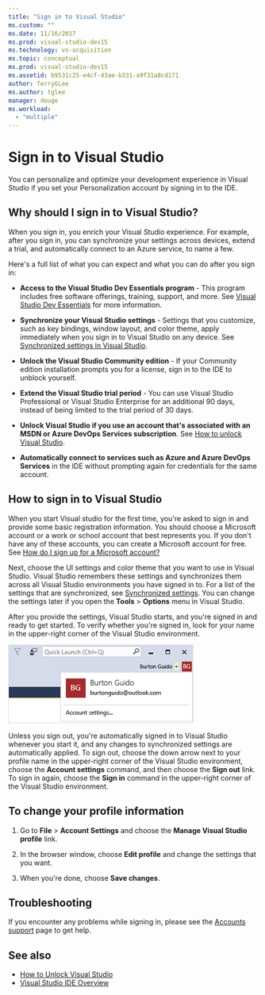 ```yaml
---
title: "Sign in to Visual Studio"
ms.custom: ""
ms.date: 11/16/2017
ms.prod: visual-studio-dev15
ms.technology: vs-acquisition
ms.topic: conceptual
ms.prod: visual-studio-dev15
ms.assetid: b9531c25-e4cf-43ae-b331-a9f31a8cd171
author: TerryGLee
ms.author: tglee
manager: douge
ms.workload:
  - "multiple"
---
```

# Sign in to Visual Studio

You can personalize and optimize your development experience in Visual Studio if you set your Personalization account by signing in to the IDE.

## Why should I sign in to Visual Studio?

When you sign in, you enrich your Visual Studio experience. For example, after you sign in, you can synchronize your settings across devices, extend a trial, and automatically connect to an Azure service, to name a few.

Here's a full list of what you can expect and what you can do after you sign in:

- **Access to the Visual Studio Dev Essentials program** - This program includes free software offerings, training, support, and more. See [Visual Studio Dev Essentials](http://aka.ms/vsdevhelp) for more information.

- **Synchronize your Visual Studio settings** - Settings that you customize, such as key bindings, window layout, and color theme, apply immediately when you sign in to Visual Studio on any device. See [Synchronized settings in Visual Studio](../ide/synchronized-settings-in-visual-studio.md).

- **Unlock the Visual Studio Community edition** - If your Community edition installation prompts you for a license, sign in to the IDE to unblock yourself.

- **Extend the Visual Studio trial period** - You can use Visual Studio Professional or Visual Studio Enterprise for an additional 90 days, instead of being limited to the trial period of 30 days.

- **Unlock Visual Studio if you use an account that's associated with an MSDN or Azure DevOps Services subscription**. See [How to unlock Visual Studio](../ide/how-to-unlock-visual-studio.md).

- **Automatically connect to services such as Azure and Azure DevOps Services** in the IDE without prompting again for credentials for the same account.

## How to sign in to Visual Studio

When you start Visual studio for the first time, you're asked to sign in and provide some basic registration information. You should choose a Microsoft account or a work or school account that best represents you. If you don't have any of these accounts, you can create a Microsoft account for free. See [How do I sign up for a Microsoft account?](http://windows.microsoft.com/windows-live/sign-up-create-account-how)

Next, choose the UI settings and color theme that you want to use in Visual Studio. Visual Studio remembers these settings and synchronizes them across all Visual Studio environments you have signed in to. For a list of the settings that are synchronized, see [Synchronized settings](../ide/synchronized-settings-in-visual-studio.md). You can change the settings later if you open the **Tools** > **Options** menu in Visual Studio.

After you provide the settings, Visual Studio starts, and you're signed in and ready to get started. To verify whether you're signed in, look for your name in the upper-right corner of the Visual Studio environment.

![Currently logged in user in VS2017](../ide/media/vs2017_username.png)

Unless you sign out, you're automatically signed in to Visual Studio whenever you start it, and any changes to synchronized settings are automatically applied. To sign out, choose the down arrow next to your profile name in the upper-right corner of the Visual Studio environment, choose the **Account settings** command, and then choose the **Sign out** link. To sign in again, choose the **Sign in** command in the upper-right corner of the Visual Studio environment.

## To change your profile information

1. Go to **File** > **Account Settings** and choose the **Manage Visual Studio profile** link.

1. In the browser window, choose **Edit profile** and change the settings that you want.

1. When you're done, choose **Save changes**.

## Troubleshooting

If you encounter any problems while signing in, please see the [Accounts support](https://visualstudio.microsoft.com/subscriptions/support/) page to get help.

## See also

* [How to Unlock Visual Studio](../ide/how-to-unlock-visual-studio.md)
* [Visual Studio IDE Overview](../ide/visual-studio-ide.md)
